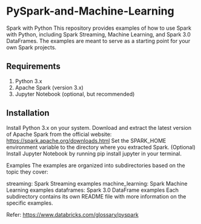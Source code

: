 # PySpark-and-Machine-Learning

Spark with Python
This repository provides examples of how to use Spark with Python, including Spark Streaming, Machine Learning, and Spark 3.0 DataFrames. The examples are meant to serve as a starting point for your own Spark projects.

## Requirements
  1. Python 3.x
  2. Apache Spark (version 3.x)
  3. Jupyter Notebook (optional, but recommended)

## Installation
  Install Python 3.x on your system.
  Download and extract the latest version of Apache Spark from the official website: https://spark.apache.org/downloads.html
  Set the SPARK_HOME environment variable to the directory where you extracted Spark.
  (Optional) Install Jupyter Notebook by running pip install jupyter in your terminal.

Examples
The examples are organized into subdirectories based on the topic they cover:

streaming: Spark Streaming examples
machine_learning: Spark Machine Learning examples
dataframes: Spark 3.0 DataFrame examples
Each subdirectory contains its own README file with more information on the specific examples.

Refer: https://www.databricks.com/glossary/pyspark
